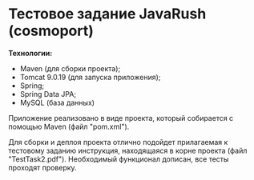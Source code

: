 # Тестовое задание JavaRush (cosmoport)
__Технологии:__
- Maven (для сборки проекта);
- Tomcat 9.0.19 (для запуска приложения);
- Spring;
- Spring Data JPA;
- MySQL (база данных)

Приложение реализовано в виде проекта, который собирается с помощью
Maven (файл "pom.xml").

Для сборки и деплоя проекта отлично подойдет прилагаемая к тестовому заданию инструкция, находящаяся в корне проекта (файл "TestTask2.pdf"). 
Необходимый функционал дописан, все тесты проходят проверку.
